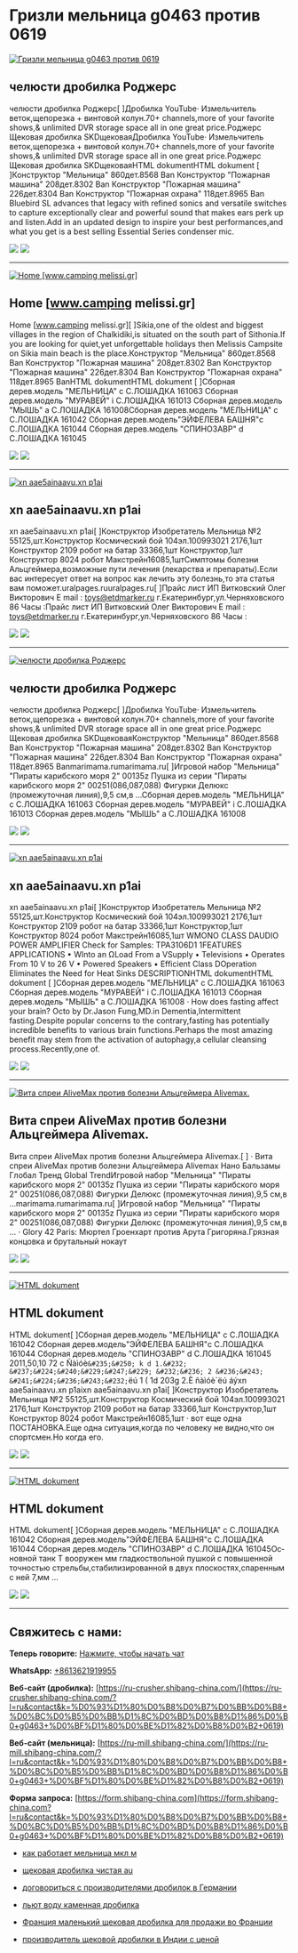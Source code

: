# Гризли мельница g0463 против 0619

<a href="https://swt.shibang-china.com/?l=ru&img&k=%D0%93%D1%80%D0%B8%D0%B7%D0%BB%D0%B8+%D0%BC%D0%B5%D0%BB%D1%8C%D0%BD%D0%B8%D1%86%D0%B0+g0463+%D0%BF%D1%80%D0%BE%D1%82%D0%B8%D0%B2+0619" target="_blank">![Гризли мельница g0463 против 0619](http://static.shibang-china.com/all-800x300/882.jpg)</a>

## челюсти дробилка Роджерс
челюсти дробилка Роджерс[ ]Дробилка YouTube&#183; Измельчитель веток,щепорезка + винтовой колун.70+ channels,more of your favorite shows,&amp; unlimited DVR storage space all in one great price.Роджерс Щековая дробилка SKDщековаяДробилка YouTube&#183; Измельчитель веток,щепорезка + винтовой колун.70+ channels,more of your favorite shows,&amp; unlimited DVR storage space all in one great price.Роджерс Щековая дробилка SKDщековаяHTML dokumentHTML dokument [ ]Конструктор &quot;Мельница&quot; 860дет.8568 Ban Конструктор &quot;Пожарная машина&quot; 208дет.8302 Ban Конструктор &quot;Пожарная машина&quot; 226дет.8304 Ban Конструктор &quot;Пожарная охрана&quot; 118дет.8965 Ban Bluebird SL advances that legacy with refined sonics and versatile switches to capture exceptionally clear and powerful sound that makes ears perk up and listen.Add in an updated design to inspire your best performances,and what you get is a best selling Essential Series condenser mic.


<a href="https://whatsapp.shibangsoft.com/WhatsApp.php" target="_blank" title="WhatsApp">![](http://static.shibang-china.com/icon/whatsapp.png)</a> <a href="https://swt.shibang-china.com/?l=ru&icon&k=%D0%93%D1%80%D0%B8%D0%B7%D0%BB%D0%B8+%D0%BC%D0%B5%D0%BB%D1%8C%D0%BD%D0%B8%D1%86%D0%B0+g0463+%D0%BF%D1%80%D0%BE%D1%82%D0%B8%D0%B2+0619" target="_blank">![](http://static.shibang-china.com/icon/chat-ru.png)</a>

---

<a href="https://swt.shibang-china.com/?l=ru&img&k=%D0%93%D1%80%D0%B8%D0%B7%D0%BB%D0%B8+%D0%BC%D0%B5%D0%BB%D1%8C%D0%BD%D0%B8%D1%86%D0%B0+g0463+%D0%BF%D1%80%D0%BE%D1%82%D0%B8%D0%B2+0619" target="_blank">![Home [www.camping melissi.gr]](http://static.shibang-china.com/all-800x300/169.jpg)</a>

## Home [www.camping melissi.gr]
Home [www.camping melissi.gr][ ]Sikia,one of the oldest and biggest villages in the region of Chalkidiki,is situated on the south part of Sithonia.If you are looking for quiet,yet unforgettable holidays then Melissis Campsite on Sikia main beach is the place.Конструктор &quot;Мельница&quot; 860дет.8568 Ban Конструктор &quot;Пожарная машина&quot; 208дет.8302 Ban Конструктор &quot;Пожарная машина&quot; 226дет.8304 Ban Конструктор &quot;Пожарная охрана&quot; 118дет.8965 BanHTML dokumentHTML dokument [ ]Сборная дерев.модель &quot;МЕЛЬНИЦА&quot; c С.ЛОШАДКА 161063 Сборная дерев.модель &quot;МУРАВЕЙ&quot; i С.ЛОШАДКА 161013 Сборная дерев.модель &quot;МЫШЬ&quot; a С.ЛОШАДКА 161008Сборная дерев.модель &quot;МЕЛЬНИЦА&quot; c С.ЛОШАДКА 161042 Сборная дерев.модель&quot;ЭЙФЕЛЕВА БАШНЯ&quot;c С.ЛОШАДКА 161044 Сборная дерев.модель &quot;СПИНОЗАВР&quot; d С.ЛОШАДКА 161045


<a href="https://whatsapp.shibangsoft.com/WhatsApp.php" target="_blank" title="WhatsApp">![](http://static.shibang-china.com/icon/whatsapp.png)</a> <a href="https://swt.shibang-china.com/?l=ru&icon&k=%D0%93%D1%80%D0%B8%D0%B7%D0%BB%D0%B8+%D0%BC%D0%B5%D0%BB%D1%8C%D0%BD%D0%B8%D1%86%D0%B0+g0463+%D0%BF%D1%80%D0%BE%D1%82%D0%B8%D0%B2+0619" target="_blank">![](http://static.shibang-china.com/icon/chat-ru.png)</a>

---

<a href="https://swt.shibang-china.com/?l=ru&img&k=%D0%93%D1%80%D0%B8%D0%B7%D0%BB%D0%B8+%D0%BC%D0%B5%D0%BB%D1%8C%D0%BD%D0%B8%D1%86%D0%B0+g0463+%D0%BF%D1%80%D0%BE%D1%82%D0%B8%D0%B2+0619" target="_blank">![xn aae5ainaavu.xn p1ai](http://static.shibang-china.com/all-800x300/733.jpg)</a>

## xn aae5ainaavu.xn p1ai
xn aae5ainaavu.xn p1ai[ ]Конструктор Изобретатель Мельница №2 55125,шт.Конструктор Космический бой 104эл.100993021 2176,1шт Конструктор 2109 робот на батар 33366,1шт Конструктор,1шт Конструктор 8024 робот Макстрейн16085,1штСимптомы болезни Альцгеймера,возможные пути лечения (лекарства и препараты).Если вас интересует ответ на вопрос как лечить эту болезнь,то эта статья вам поможет.uralpages.ruuralpages.ru[ ]Прайс лист ИП Витковский Олег Викторович E mail : toys@etdmarker.ru г.Екатеринбург,ул.Черняховского 86 Часы :Прайс лист ИП Витковский Олег Викторович E mail : toys@etdmarker.ru г.Екатеринбург,ул.Черняховского 86 Часы :


<a href="https://whatsapp.shibangsoft.com/WhatsApp.php" target="_blank" title="WhatsApp">![](http://static.shibang-china.com/icon/whatsapp.png)</a> <a href="https://swt.shibang-china.com/?l=ru&icon&k=%D0%93%D1%80%D0%B8%D0%B7%D0%BB%D0%B8+%D0%BC%D0%B5%D0%BB%D1%8C%D0%BD%D0%B8%D1%86%D0%B0+g0463+%D0%BF%D1%80%D0%BE%D1%82%D0%B8%D0%B2+0619" target="_blank">![](http://static.shibang-china.com/icon/chat-ru.png)</a>

---

<a href="https://swt.shibang-china.com/?l=ru&img&k=%D0%93%D1%80%D0%B8%D0%B7%D0%BB%D0%B8+%D0%BC%D0%B5%D0%BB%D1%8C%D0%BD%D0%B8%D1%86%D0%B0+g0463+%D0%BF%D1%80%D0%BE%D1%82%D0%B8%D0%B2+0619" target="_blank">![челюсти дробилка Роджерс](http://static.shibang-china.com/all-800x300/451.jpg)</a>

## челюсти дробилка Роджерс
челюсти дробилка Роджерс[ ]Дробилка YouTube&#183; Измельчитель веток,щепорезка + винтовой колун.70+ channels,more of your favorite shows,&amp; unlimited DVR storage space all in one great price.Роджерс Щековая дробилка SKDщековаяКонструктор &quot;Мельница&quot; 860дет.8568 Ban Конструктор &quot;Пожарная машина&quot; 208дет.8302 Ban Конструктор &quot;Пожарная машина&quot; 226дет.8304 Ban Конструктор &quot;Пожарная охрана&quot; 118дет.8965 Banmarimama.rumarimama.ru[ ]Игровой набор &quot;Мельница&quot; &quot;Пираты карибского моря 2&quot; 00135z Пушка из серии &quot;Пираты карибского моря 2&quot; 00251(086,087,088) Фигурки Делюкс (промежуточная линия),9,5 см,в …Сборная дерев.модель &quot;МЕЛЬНИЦА&quot; c С.ЛОШАДКА 161063 Сборная дерев.модель &quot;МУРАВЕЙ&quot; i С.ЛОШАДКА 161013 Сборная дерев.модель &quot;МЫШЬ&quot; a С.ЛОШАДКА 161008


<a href="https://whatsapp.shibangsoft.com/WhatsApp.php" target="_blank" title="WhatsApp">![](http://static.shibang-china.com/icon/whatsapp.png)</a> <a href="https://swt.shibang-china.com/?l=ru&icon&k=%D0%93%D1%80%D0%B8%D0%B7%D0%BB%D0%B8+%D0%BC%D0%B5%D0%BB%D1%8C%D0%BD%D0%B8%D1%86%D0%B0+g0463+%D0%BF%D1%80%D0%BE%D1%82%D0%B8%D0%B2+0619" target="_blank">![](http://static.shibang-china.com/icon/chat-ru.png)</a>

---

<a href="https://swt.shibang-china.com/?l=ru&img&k=%D0%93%D1%80%D0%B8%D0%B7%D0%BB%D0%B8+%D0%BC%D0%B5%D0%BB%D1%8C%D0%BD%D0%B8%D1%86%D0%B0+g0463+%D0%BF%D1%80%D0%BE%D1%82%D0%B8%D0%B2+0619" target="_blank">![xn aae5ainaavu.xn p1ai](http://static.shibang-china.com/all-800x300/1524.jpg)</a>

## xn aae5ainaavu.xn p1ai
xn aae5ainaavu.xn p1ai[ ]Конструктор Изобретатель Мельница №2 55125,шт.Конструктор Космический бой 104эл.100993021 2176,1шт Конструктор 2109 робот на батар 33366,1шт Конструктор,1шт Конструктор 8024 робот Макстрейн16085,1шт WMONO CLASS DAUDIO POWER AMPLIFIER Check for Samples: TPA3106D1 1FEATURES APPLICATIONS • WInto an ΩLoad From a VSupply • Televisions • Operates From 10 V to 26 V • Powered Speakers • Efficient Class DOperation Eliminates the Need for Heat Sinks DESCRIPTIONHTML dokumentHTML dokument [ ]Сборная дерев.модель &quot;МЕЛЬНИЦА&quot; c С.ЛОШАДКА 161063 Сборная дерев.модель &quot;МУРАВЕЙ&quot; i С.ЛОШАДКА 161013 Сборная дерев.модель &quot;МЫШЬ&quot; a С.ЛОШАДКА 161008&nbsp;&#0183;&#32;How does fasting affect your brain? Octo by Dr.Jason Fung,MD.in Dementia,Intermittent fasting.Despite popular concerns to the contrary,fasting has potentially incredible benefits to various brain functions.Perhaps the most amazing benefit may stem from the activation of autophagy,a cellular cleansing process.Recently,one of.


<a href="https://whatsapp.shibangsoft.com/WhatsApp.php" target="_blank" title="WhatsApp">![](http://static.shibang-china.com/icon/whatsapp.png)</a> <a href="https://swt.shibang-china.com/?l=ru&icon&k=%D0%93%D1%80%D0%B8%D0%B7%D0%BB%D0%B8+%D0%BC%D0%B5%D0%BB%D1%8C%D0%BD%D0%B8%D1%86%D0%B0+g0463+%D0%BF%D1%80%D0%BE%D1%82%D0%B8%D0%B2+0619" target="_blank">![](http://static.shibang-china.com/icon/chat-ru.png)</a>

---

<a href="https://swt.shibang-china.com/?l=ru&img&k=%D0%93%D1%80%D0%B8%D0%B7%D0%BB%D0%B8+%D0%BC%D0%B5%D0%BB%D1%8C%D0%BD%D0%B8%D1%86%D0%B0+g0463+%D0%BF%D1%80%D0%BE%D1%82%D0%B8%D0%B2+0619" target="_blank">![Вита спреи AliveMax против болезни Альцгеймера Alivemax.](http://static.shibang-china.com/all-800x300/304.jpg)</a>

## Вита спреи AliveMax против болезни Альцгеймера Alivemax.
Вита спреи AliveMax против болезни Альцгеймера Alivemax.[ ]&nbsp;&#0183;&#32;Вита спреи AliveMax против болезни Альцгеймера Alivemax Нано Бальзамы Глобал Тренд Global TrendИгровой набор &quot;Мельница&quot; &quot;Пираты карибского моря 2&quot; 00135z Пушка из серии &quot;Пираты карибского моря 2&quot; 00251(086,087,088) Фигурки Делюкс (промежуточная линия),9,5 см,в …marimama.rumarimama.ru[ ]Игровой набор &quot;Мельница&quot; &quot;Пираты карибского моря 2&quot; 00135z Пушка из серии &quot;Пираты карибского моря 2&quot; 00251(086,087,088) Фигурки Делюкс (промежуточная линия),9,5 см,в …&nbsp;&#0183;&#32;Glory 42 Paris: Мюртел Гроенхарт против Арута Григоряна.Грязная концовка и брутальный нокаут


<a href="https://whatsapp.shibangsoft.com/WhatsApp.php" target="_blank" title="WhatsApp">![](http://static.shibang-china.com/icon/whatsapp.png)</a> <a href="https://swt.shibang-china.com/?l=ru&icon&k=%D0%93%D1%80%D0%B8%D0%B7%D0%BB%D0%B8+%D0%BC%D0%B5%D0%BB%D1%8C%D0%BD%D0%B8%D1%86%D0%B0+g0463+%D0%BF%D1%80%D0%BE%D1%82%D0%B8%D0%B2+0619" target="_blank">![](http://static.shibang-china.com/icon/chat-ru.png)</a>

---

<a href="https://swt.shibang-china.com/?l=ru&img&k=%D0%93%D1%80%D0%B8%D0%B7%D0%BB%D0%B8+%D0%BC%D0%B5%D0%BB%D1%8C%D0%BD%D0%B8%D1%86%D0%B0+g0463+%D0%BF%D1%80%D0%BE%D1%82%D0%B8%D0%B2+0619" target="_blank">![HTML dokument](http://static.shibang-china.com/all-800x300/31.jpg)</a>

## HTML dokument
HTML dokument[ ]Сборная дерев.модель &quot;МЕЛЬНИЦА&quot; c С.ЛОШАДКА 161042 Сборная дерев.модель&quot;ЭЙФЕЛЕВА БАШНЯ&quot;c С.ЛОШАДКА 161044 Сборная дерев.модель &quot;СПИНОЗАВР&quot; d С.ЛОШАДКА 161045 2011,50,10 72 c &#209;&#224;&#236;&#243;&#232;`&#235;&#250; k d 1.&#232; &#237;&#224;&#240;&#229;&#247;&#229; &#232;&#236; 2 &#236;&#243; &#241;&#224;&#236;&#243;&#232;`&#235;&#250; 1 ( 1d 203g 2.&#200; &#241;&#224;&#236;&#243;&#232;`&#235;&#250; &#225;&#253;xn aae5ainaavu.xn p1aixn aae5ainaavu.xn p1ai[ ]Конструктор Изобретатель Мельница №2 55125,шт.Конструктор Космический бой 104эл.100993021 2176,1шт Конструктор 2109 робот на батар 33366,1шт Конструктор,1шт Конструктор 8024 робот Макстрейн16085,1шт&nbsp;&#0183;&#32;вот еще одна ПОСТАНОВКА.Еще одна ситуация,когда по человеку не видно,что он спортсмен.Но когда его.


<a href="https://whatsapp.shibangsoft.com/WhatsApp.php" target="_blank" title="WhatsApp">![](http://static.shibang-china.com/icon/whatsapp.png)</a> <a href="https://swt.shibang-china.com/?l=ru&icon&k=%D0%93%D1%80%D0%B8%D0%B7%D0%BB%D0%B8+%D0%BC%D0%B5%D0%BB%D1%8C%D0%BD%D0%B8%D1%86%D0%B0+g0463+%D0%BF%D1%80%D0%BE%D1%82%D0%B8%D0%B2+0619" target="_blank">![](http://static.shibang-china.com/icon/chat-ru.png)</a>

---

<a href="https://swt.shibang-china.com/?l=ru&img&k=%D0%93%D1%80%D0%B8%D0%B7%D0%BB%D0%B8+%D0%BC%D0%B5%D0%BB%D1%8C%D0%BD%D0%B8%D1%86%D0%B0+g0463+%D0%BF%D1%80%D0%BE%D1%82%D0%B8%D0%B2+0619" target="_blank">![HTML dokument](http://static.shibang-china.com/all-800x300/907.jpg)</a>

## HTML dokument
HTML dokument[ ]Сборная дерев.модель &quot;МЕЛЬНИЦА&quot; c С.ЛОШАДКА 161042 Сборная дерев.модель&quot;ЭЙФЕЛЕВА БАШНЯ&quot;c С.ЛОШАДКА 161044 Сборная дерев.модель &quot;СПИНОЗАВР&quot; d С.ЛОШАДКА 161045Ос&#173;нов&#173;ной танк Т воо&#173;ру&#173;жен мм глад&#173;ко&#173;ст&#173;воль&#173;ной пуш&#173;кой с по&#173;вы&#173;шен&#173;ной точ&#173;но&#173;стью стрель&#173;бы,ста&#173;би&#173;ли&#173;зи&#173;ро&#173;ван&#173;ной в двух плос&#173;ко&#173;стях,спа&#173;рен&#173;ным с ней 7,мм …

<a href="https://whatsapp.shibangsoft.com/WhatsApp.php" target="_blank" title="WhatsApp">![](http://static.shibang-china.com/icon/whatsapp.png)</a> <a href="https://swt.shibang-china.com/?l=ru&icon&k=%D0%93%D1%80%D0%B8%D0%B7%D0%BB%D0%B8+%D0%BC%D0%B5%D0%BB%D1%8C%D0%BD%D0%B8%D1%86%D0%B0+g0463+%D0%BF%D1%80%D0%BE%D1%82%D0%B8%D0%B2+0619" target="_blank">![](http://static.shibang-china.com/icon/chat-ru.png)</a>

---
## Свяжитесь с нами:

**Теперь говорите:** [Нажмите, чтобы начать чат](https://swt.shibang-china.com?l=ru&contact&k=%D0%93%D1%80%D0%B8%D0%B7%D0%BB%D0%B8+%D0%BC%D0%B5%D0%BB%D1%8C%D0%BD%D0%B8%D1%86%D0%B0+g0463+%D0%BF%D1%80%D0%BE%D1%82%D0%B8%D0%B2+0619)

**WhatsApp:**  [+8613621919955](https://whatsapp.shibangsoft.com/WhatsApp.php)

**Веб-сайт (дробилка):** [https://ru-crusher.shibang-china.com/](https://ru-crusher.shibang-china.com/?l=ru&contact&k=%D0%93%D1%80%D0%B8%D0%B7%D0%BB%D0%B8+%D0%BC%D0%B5%D0%BB%D1%8C%D0%BD%D0%B8%D1%86%D0%B0+g0463+%D0%BF%D1%80%D0%BE%D1%82%D0%B8%D0%B2+0619)

**Веб-сайт (мельница):** [https://ru-mill.shibang-china.com/](https://ru-mill.shibang-china.com/?l=ru&contact&k=%D0%93%D1%80%D0%B8%D0%B7%D0%BB%D0%B8+%D0%BC%D0%B5%D0%BB%D1%8C%D0%BD%D0%B8%D1%86%D0%B0+g0463+%D0%BF%D1%80%D0%BE%D1%82%D0%B8%D0%B2+0619)

**Форма запроса:** [https://form.shibang-china.com](https://form.shibang-china.com?l=ru&contact&k=%D0%93%D1%80%D0%B8%D0%B7%D0%BB%D0%B8+%D0%BC%D0%B5%D0%BB%D1%8C%D0%BD%D0%B8%D1%86%D0%B0+g0463+%D0%BF%D1%80%D0%BE%D1%82%D0%B8%D0%B2+0619)

* [как работает мельница мкл м](../113/%D0%BA%D0%B0%D0%BA%20%D1%80%D0%B0%D0%B1%D0%BE%D1%82%D0%B0%D0%B5%D1%82%20%D0%BC%D0%B5%D0%BB%D1%8C%D0%BD%D0%B8%D1%86%D0%B0%20%D0%BC%D0%BA%D0%BB%20%D0%BC.md)

* [щековая дробилка чистая au](../108/%D1%89%D0%B5%D0%BA%D0%BE%D0%B2%D0%B0%D1%8F%20%D0%B4%D1%80%D0%BE%D0%B1%D0%B8%D0%BB%D0%BA%D0%B0%20%D1%87%D0%B8%D1%81%D1%82%D0%B0%D1%8F%20au.md)

* [договориться с производителями дробилок в Германии](../119/%D0%B4%D0%BE%D0%B3%D0%BE%D0%B2%D0%BE%D1%80%D0%B8%D1%82%D1%8C%D1%81%D1%8F%20%D1%81%20%D0%BF%D1%80%D0%BE%D0%B8%D0%B7%D0%B2%D0%BE%D0%B4%D0%B8%D1%82%D0%B5%D0%BB%D1%8F%D0%BC%D0%B8%20%D0%B4%D1%80%D0%BE%D0%B1%D0%B8%D0%BB%D0%BE%D0%BA%20%D0%B2%20%D0%93%D0%B5%D1%80%D0%BC%D0%B0%D0%BD%D0%B8%D0%B8.md)

* [льют воду каменная дробилка](../112/%D0%BB%D1%8C%D1%8E%D1%82%20%D0%B2%D0%BE%D0%B4%D1%83%20%D0%BA%D0%B0%D0%BC%D0%B5%D0%BD%D0%BD%D0%B0%D1%8F%20%D0%B4%D1%80%D0%BE%D0%B1%D0%B8%D0%BB%D0%BA%D0%B0.md)

* [Франция маленький щековая дробилка для продажи во Франции](../114/%D0%A4%D1%80%D0%B0%D0%BD%D1%86%D0%B8%D1%8F%20%D0%BC%D0%B0%D0%BB%D0%B5%D0%BD%D1%8C%D0%BA%D0%B8%D0%B9%20%D1%89%D0%B5%D0%BA%D0%BE%D0%B2%D0%B0%D1%8F%20%D0%B4%D1%80%D0%BE%D0%B1%D0%B8%D0%BB%D0%BA%D0%B0%20%D0%B4%D0%BB%D1%8F%20%D0%BF%D1%80%D0%BE%D0%B4%D0%B0%D0%B6%D0%B8%20%D0%B2%D0%BE%20%D0%A4%D1%80%D0%B0%D0%BD%D1%86%D0%B8%D0%B8.md)

* [производитель щековой дробилки в Индии с ценой](../116/%D0%BF%D1%80%D0%BE%D0%B8%D0%B7%D0%B2%D0%BE%D0%B4%D0%B8%D1%82%D0%B5%D0%BB%D1%8C%20%D1%89%D0%B5%D0%BA%D0%BE%D0%B2%D0%BE%D0%B9%20%D0%B4%D1%80%D0%BE%D0%B1%D0%B8%D0%BB%D0%BA%D0%B8%20%D0%B2%20%D0%98%D0%BD%D0%B4%D0%B8%D0%B8%20%D1%81%20%D1%86%D0%B5%D0%BD%D0%BE%D0%B9.md)
